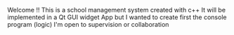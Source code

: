 Welcome !!
This is a school management system created with c++
It will be implemented in a Qt GUI widget App but I wanted to create first the console program (logic)
I'm open to supervision or collaboration
